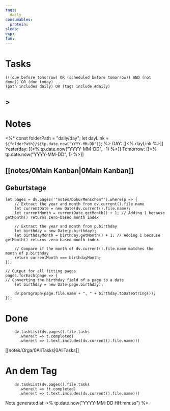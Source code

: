 ```yaml
---
tags:
  daily
consumables:
  protein:
sleep:
exp:
fun:
---
```

# Tasks
```tasks
(((due before tomorrow) OR (scheduled before tomorrow)) AND (not done)) OR (due today)
(path includes daily) OR (tags include #daily)
```
## >

# Notes


<%* const folderPath = "daily/day";
let dayLink = `${folderPath}/${tp.date.now("YYYY-MM-DD")}`;
%>
DAY: [[<% dayLink %>]]
Yesterday: [[<% tp.date.now("YYYY-MM-DD", -1) %>]]
Tomorrow: [[<% tp.date.now("YYYY-MM-DD", 1) %>]]
## [[notes/0Main Kanban|0Main Kanban]]
## Geburtstage
```dataviewjs
let pages = dv.pages('"notes/Doku/Menschen"').where(p => {
    // Extract the year and month from dv.current().file.name
    let currentDate = new Date(dv.current().file.name);
    let currentMonth = currentDate.getMonth() + 1; // Adding 1 because getMonth() returns zero-based month index
    
    // Extract the year and month from p.birthday
    let birthday = new Date(p.birthday);
    let birthdayMonth = birthday.getMonth() + 1; // Adding 1 because getMonth() returns zero-based month index
    
    // Compare if the month of dv.current().file.name matches the month of p.birthday
    return currentMonth === birthdayMonth;
});

// Output for all fitting pages
pages.forEach(page => {
// Converting the birthday field of a page to a date
    let birthday = new Date(page.birthday);
    
    dv.paragraph(page.file.name + ", " + birthday.toDateString());
});
```
# Done
```dataviewjs
	dv.taskList(dv.pages().file.tasks 
	  .where(t => t.completed)
	  .where(t => t.text.includes(dv.current().file.name)))
```
[[notes/Orga/0AllTasks|0AllTasks]]
# An dem Tag
```dataviewjs
	dv.taskList(dv.pages().file.tasks 
	  .where(t => !t.completed)
	  .where(t => t.text.includes(dv.current().file.name)))
```
Note generated at: <% tp.date.now("YYYY-MM-DD HH:mm:ss") %>